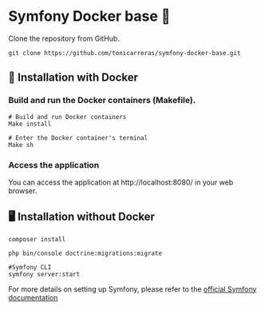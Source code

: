 # Symfony Docker base 🐳

Clone the repository from GitHub.

```shell
git clone https://github.com/tonicarreras/symfony-docker-base.git
```

## 🚀 Installation with Docker

### Build and run the Docker containers (Makefile).

```shell
# Build and run Docker containers
Make install
```

```shell
# Enter the Docker container's terminal
Make sh
```
### Access the application

You can access the application at http://localhost:8080/ in your web browser.

## 🖥️ Installation without Docker

```shell
composer install
```
```shell
php bin/console doctrine:migrations:migrate
```

```shell
#Symfony CLI
symfony server:start
```

For more details on setting up Symfony, please refer to the [official Symfony documentation](https://symfony.com/doc/current/setup.html)
